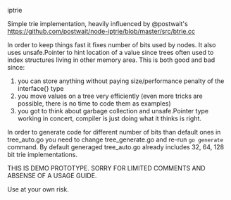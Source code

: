 iptrie

Simple trie implementation, heavily influenced by @postwait's https://github.com/postwait/node-iptrie/blob/master/src/btrie.cc

In order to keep things fast it fixes number of bits used by nodes. It also uses unsafe.Pointer to hint location of a value since trees often used to index structures living in other memory area. This is both good and bad since:

1. you can store anything without paying size/performance penalty of the interface{} type
2. you move values on a tree very efficiently (even more tricks are possible, there is no time to code them as examples)
3. you got to think about garbage collection and unsafe.Pointer type working in concert, compiler is just doing what it thinks is right.

In order to generate code for different number of bits than default ones in tree_auto.go you need to change tree_generate.go and re-run `go generate` command.  By default generaged tree_auto.go already includes 32, 64, 128 bit trie implementations.


THIS IS DEMO PROTOTYPE. SORRY FOR LIMITED COMMENTS AND ABSENSE OF A USAGE GUIDE.

Use at your own risk.
